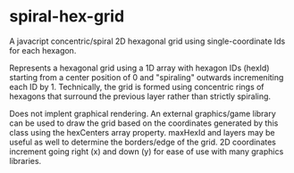 # spiral-hex-grid
A javacript concentric/spiral 2D hexagonal grid using single-coordinate Ids for each hexagon.

Represents a hexagonal grid using a 1D array with hexagon IDs (hexId) starting from a center position of 0 and "spiraling" outwards incremeniting each ID by 1. Technically, the grid is formed using
concentric rings of hexagons that surround the previous layer rather than strictly spiraling.
 
Does not implent graphical rendering. An external graphics/game library can be used to draw the grid based on the coordinates generated by this class using the hexCenters array property. maxHexId and layers may be useful as well to determine the borders/edge of the grid. 2D coordinates increment going right (x) and down (y) for ease of use with many graphics libraries.
